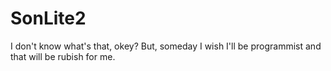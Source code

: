 # SonLite2
I don't know what's that, okey?
But, someday I wish I'll be programmist and that will be rubish for me.
